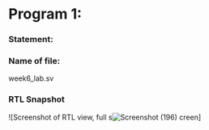 

# Program 1: 
### Statement: 

### Name of file:
week6_lab.sv

### RTL Snapshot
![Screenshot of RTL view, full s![Screenshot (196)](https://github.com/user-attachments/assets/4eec0c26-09a0-461e-a964-9d0931b6ae49)
creen]
